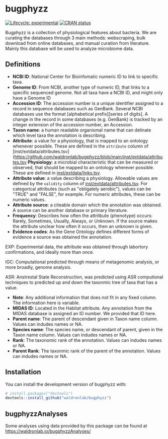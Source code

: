 # bugphyzz

<!-- badges: start -->

[![Lifecycle:
experimental](https://img.shields.io/badge/lifecycle-experimental-orange.svg)](https://www.tidyverse.org/lifecycle/#experimental)
[![CRAN
status](https://www.r-pkg.org/badges/version/bugphyzz)](https://CRAN.R-project.org/package=bugphyzz)
<!-- badges: end -->

Bugphyzz is a collection of physiological features about bacteria. We are curating the databases through 3 main methods: webscraping, bulk download from online databases, and manual curation from literature. Mainly this database will be used to analyze microbiome data.

## Definitions
* **NCBI ID**: National Center for Bioinfomatic numeric ID to link to specific taxa.
* **Genome ID**: From NCBI, another type of numeric ID, that links to a specific sequenced genome. Not all taxa have a NCBI ID, and might only have a Genome ID
* **Accession ID**: The accession number is a unique identifier assigned to a record in sequence databases such as GenBank. Several NCBI databases use the format [alphabetical prefix][series of digits]. A change in the record in some databases (e.g. GenBank) is tracked by an integer extension of the accession number, an Accession.
* **Taxon name**: a human readable organismal name that can delinate which level taxa the annotation is describing.
* **Attribute**: a value for a physiology, that is mapped to an ontology whenever possible. These are defined in the `attribute` column of [inst/extdata/attributes.tsv](https://github.com/waldronlab/bugphyzz/blob/main/inst/extdata/attributes.tsv
 **Physiology**: a microbial characteristic that can be measured or observed, that should be mapped to an ontology wherever possible. These are defined in [inst/extdata/links.tsv](https://github.com/waldronlab/bugphyzz/blob/main/inst/extdata/links.tsv).
* **Attribute value**: a value describing a physiology. Allowable values are defined by the `validity` column of [inst/extdata/attributes.tsv](https://github.com/waldronlab/bugphyzz/blob/main/inst/extdata/attributes.tsv). For categorical attributes (such as "obligately aerobic"), values can be "TRUE" and "FALSE", for example. For numeric attributes, these can be numeric values.
* **Attribute source**: a citeable domain which the annotation was obtained. A source can be another database or primary literature.
* **Frequency**: Describes how often the attritbute (phenotype) occurs: Rarely, Sometimes, Usually, Always, or Unknown. If the source makes the attribute unclear how often it occurs, then an unknown is given.
* **Evidence codes**: As the Gene Ontology defines different forms of evidence a source was obtained the annotation. 

EXP: Experimental data, the attribute was obtained through labortory confirmations, and ideally more than once.

IGC: Computational predicted through means of metagenomic analysis, or more broadly, genome analysis.

ASR: Anstrestal State Reconstruction, was predicted using ASR computional techniques to predicted up and down the taxonmic tree of taxa that has a value.

* **Note**: Any additional information that does not fit in any fixed column. The information here is variable.
* **MIDAS ID**: Located in the Habitat attribute. Any annotation from the MIDAS database is assigned an ID number. We provided that ID here.
* **Parent name**: The parent of descendant given in Taxon name column. Values can indudes names or NA.
* **Species name**: The species name, or descendant of parent, given in the Taxon name column. Values can indudes names or NA.
* **Rank**: The taxonomic rank of the annotation. Values can indudes names or NA.
* **Parent Rank**: The taxonmic rank of the parent of the annotation. Values can indudes names or NA.

## Installation

You can install the development version of bugphyzz with:

``` r
# install.packages("devtools")
devtools::install_github("waldronlab/bugphyzz")
```

## bugphyzzAnalyses

Some analyses using data provided by this package can be found at https://waldronlab.io/bugphyzzAnalyses/
